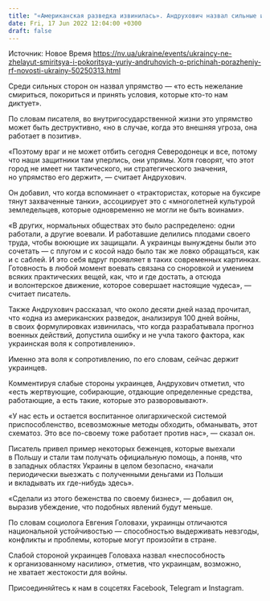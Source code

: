 ```yaml
---
title: "«Американская разведка извинилась». Андрухович назвал сильные и слабые стороны украинцев, которые проявились во время войны"
date: Fri, 17 Jun 2022 12:04:00 +0300
draft: false
---
```

Источник: Новое Время https://nv.ua/ukraine/events/ukraincy-ne-zhelayut-smiritsya-i-pokoritsya-yuriy-andruhovich-o-prichinah-porazheniy-rf-novosti-ukrainy-50250313.html


Среди сильных сторон он назвал упрямство — «то есть нежелание смириться, покориться и принять условия, которые кто-то нам диктует».

По словам писателя, во внутригосударственной жизни это упрямство может быть деструктивно, «но в случае, когда это внешняя угроза, она работает в позитив».

«Поэтому враг и не может отбить сегодня Северодонецк и все, потому что наши защитники там уперлись, они упрямы. Хотя говорят, что этот город не имеет ни тактического, ни стратегического значения, но упрямство его держит», — считает Андрухович.

Он добавил, что когда вспоминает о «трактористах, которые на буксире тянут захваченные танки», ассоциирует это с «многолетней культурой земледельцев, которые одновременно не могли не быть воинами».

«В других, нормальных обществах это было распределено: одни работали, а другие воевали. И работавшие делились плодами своего труда, чтобы воюющие их защищали. А украинцы вынуждены были это сочетать — с плугом и с косой надо было так же ловко обращаться, как и с саблей. И это себя вдруг проявляет в таких современных картинках. Готовность в любой момент воевать связана со сноровкой и умением всяких практических вещей, как, что и где достать, а отсюда и волонтерское движение, которое совершает настоящие чудеса», — считает писатель.

Также Андрухович рассказал, что около десяти дней назад прочитал, что «одна из американских разведок, анализируя 100 дней войны, в своих формулировках извинилась, что когда разрабатывала прогноз военных действий, допустила ошибку и не учла такого фактора, как украинская воля к сопротивлению».

Именно эта воля к сопротивлению, по его словам, сейчас держит украинцев.

Комментируя слабые стороны украинцев, Андрухович отметил, что «есть жертвующие, собирающие, отдающие определенные средства, работающие, а есть такие, которые это разворовывают».

«У нас есть и остается воспитанное олигархической системой приспособленство, всевозможные методы обходить, обманывать, этот схематоз. Это все по-своему тоже работает против нас», — сказал он.

Писатель привел пример некоторых беженцев, которые выехали в Польшу и стали там получать официальную помощь, а поняв, что в западных областях Украины в целом безопасно, «начали периодически выезжать с полученными деньгами из Польши и вкладывать их где-нибудь здесь».

«Сделали из этого беженства по своему бизнес», — добавил он, выразив убеждение, что подобных явлений будут меньше.

По словам социолога Евгения Головахи, украинцы отличаются национальной устойчивостью — способностью выдерживать невзгоды, конфликты и проблемы, которые могут произойти в стране.

Слабой стороной украинцев Головаха назвал «неспособность к организованному насилию», отметив, что украинцам, возможно, не хватает жестокости для войны.

Присоединяйтесь к нам в соцсетях Facebook, Telegram и Instagram.
